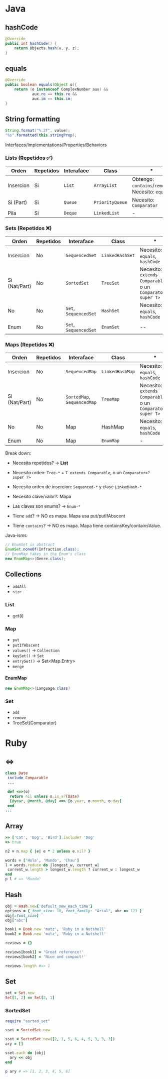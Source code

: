 # Java

## hashCode

```java
@Override
public int hashCode() {
    return Objects.hash(x, y, z);
}
```

## equals
```java
@Override
public boolean equals(Object o){
    return (o instanceof ComplexNumber aux) &&
            aux.re == this.re &&
            aux.im == this.im;
}
```

## String formatting

```java
String.format("%.2f", value);
"%s".formatted(this.stringProp);
```

Interfaces/Implementations/Properties/Behaviors

### Lists (Repetidos ✅)
| Orden | Repetidos | Interaface | Class | * |
|-------|-----------|------------|-------|---|
| Insercion | Si | `List` | `ArrayList` | Obtengo: `contains`/`remove`. Necesito: `equals` |
| Si (Part) | Si | `Queue` | `PriorityQueue` | Necesito: `Comparator` | 
| Pila | Si | `Deque` | `LinkedList` | - | 

### Sets (Repetidos ❌)
| Orden | Repetidos | Interaface | Class | * |
|-------|-----------|------------|-------|---|
| Insercion | No | `SequencedSet` | `LinkedHashSet` | Necesito: `equals`, `hashCode`
| Si (Nat/Part) | No | `SortedSet` | `TreeSet` | Necesito: `T extends Comparable`, o un `Comparator<? super T>` | 
| No | No | `Set`, `SequencedSet` | `HashSet` | Necesito: `equals`, `hashCode` |
| Enum | No | `Set`, `SequencedSet` | `EnumSet` | -- | 

### Maps (Repetidos ❌)
| Orden | Repetidos | Interaface | Class | * |
|-------|-----------|------------|-------|---|
| Insercion | No | `SequencedMap` | `LinkedHashMap` | Necesito: `equals`, `hashCode`
| Si (Nat/Part) | No | `SortedMap`, `SequencedMap` | `TreeMap` | Necesito: `T extends Comparable`, o un `Comparator<? super T>` | 
| No | No | Map | HashMap | Necesito: `equals`, `hashCode`
| Enum | No | Map | `EnumMap` | - |

Break down:
- Necesita repetidos? -> **List**
- Necesito orden: `Tree-*` +  `T extends Comparable`, o un `Comparator<? super T>`
- Necesito orden de insercion: `Sequenced-*` y clase `LinkedHash-*`
- Necesito clave/valor?: Mapa
- Las claves son enums? -> `Enum-*`

- Tiene `add`? -> NO es mapa. Mapa usa put/putIfAbscent
- Tiene `contains`? -> NO es mapa. Mapa tiene containsKey/containsValue.



Java-isms
```java
// EnumSet is abstract
EnumSet.noneOf(Infraction.class);
// EnumMap takes in the Enum's class
new EnumMap<>(Genre.class);
```

## Collections
- `addAll`
- `size`

### List
- get(i)

### Map
- `put`
- `putIfAbscent`
- `values()` -> `Collection`
- `keySet()` -> `Set`
- `entrySet()` -> Set<Map.Entry>
- `merge`

#### EnumMap
```java
new EnumMap<>(Language.class)
```

### Set
- `add`
- `remove`
- TreeSet(Comparator<T>)

# Ruby

## <=>
```rb
class Date
 include Comparable
 ...

 def <=>(o)
  return nil unless o.is_a?(Date)
  [@year, @month, @day] <=> [o.year, o.month, o.day]
 end
...
```

## Array
```rb
>> ['Cat', 'Dog', 'Bird'].include? 'Dog'
=> true

n2 = n.map { |e| e * 2 unless e.nil? }

words = ['Hola', 'Mundo', 'Chau']
l = words.reduce do |longest_w, current_w|
 current_w.length > longest_w.length ? current_w : longest_w
end
p l # => "Mundo"
```

## Hash
```rb
obj = Hash.new{'default_new_each_time'}
options = { font_size: 10, font_family: "Arial", abc => 123 }
obj[:font_size]
obj["abc"]

book1 = Book.new 'matz', 'Ruby in a Nutshell'
book2 = Book.new 'matz', 'Ruby in a Nutshell'

reviews = {}

reviews[book1] = 'Great reference!'
reviews[book2] = 'Nice and compact!'

reviews.length #=> 1
```

## Set
```rb
set = Set.new
Set[1, 2] == Set[2, 1]   
```
### SortedSet
```rb
require "sorted_set"

sset = SortedSet.new

sset = SortedSet.new([2, 1, 5, 6, 4, 5, 3, 3, 3])
ary = []

sset.each do |obj|
  ary << obj
end

p ary # => [1, 2, 3, 4, 5, 6]
```
